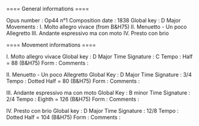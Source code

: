 ==== General informations ====

Opus number      : Op44 n°1
Composition date : 1838
Global key       : D Major
Movements        : I. Molto allegro vivace
(from B&H75)       II. Menuetto - Un poco Allegretto
                   III. Andante espressivo ma con moto
                   IV. Presto con brio


==== Movement informations ====

I. Molto allegro vivace
Global key     : D Major
Time Signature : C
Tempo          : Half = 88 (B&H75)
Form           :
Comments       :

II. Menuetto - Un poco Allegretto
Global Key     : D Major
Time Signature : 3/4
Tempo          : Dotted Half = 80 (B&H75)
Form           :
Comments       :

III. Andante espressivo ma con moto
Global Key     : B minor
Time Signature : 2/4
Tempo          : Eighth = 126 (B&H75)
Form           :
Comments       :

IV. Presto con brio
Global key     : D Major
Time Signature : 12/8
Tempo          : Dotted Half = 104 (B&H75)
Form           :
Comments       :
